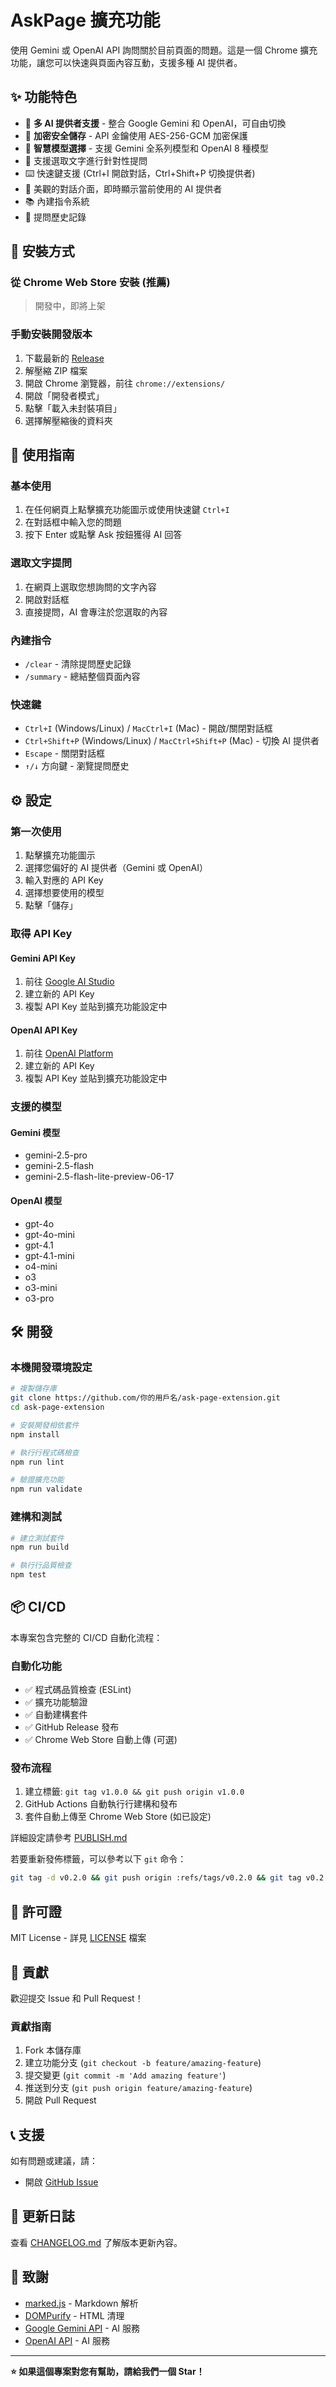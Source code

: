# AskPage 擴充功能

使用 Gemini 或 OpenAI API 詢問關於目前頁面的問題。這是一個 Chrome 擴充功能，讓您可以快速與頁面內容互動，支援多種 AI 提供者。

## ✨ 功能特色

- 🤖 **多 AI 提供者支援** - 整合 Google Gemini 和 OpenAI，可自由切換
- 🔐 **加密安全儲存** - API 金鑰使用 AES-256-GCM 加密保護
- 🎯 **智慧模型選擇** - 支援 Gemini 全系列模型和 OpenAI 8 種模型
- 📝 支援選取文字進行針對性提問
- ⌨️ 快速鍵支援 (Ctrl+I 開啟對話，Ctrl+Shift+P 切換提供者)
- 🎨 美觀的對話介面，即時顯示當前使用的 AI 提供者
- 📚 內建指令系統
- 💾 提問歷史記錄

## 🚀 安裝方式

### 從 Chrome Web Store 安裝 (推薦)
> 開發中，即將上架

### 手動安裝開發版本
1. 下載最新的 [Release](https://github.com/你的用戶名/ask-page-extension/releases)
2. 解壓縮 ZIP 檔案
3. 開啟 Chrome 瀏覽器，前往 `chrome://extensions/`
4. 開啟「開發者模式」
5. 點擊「載入未封裝項目」
6. 選擇解壓縮後的資料夾

## 📖 使用指南

### 基本使用
1. 在任何網頁上點擊擴充功能圖示或使用快速鍵 `Ctrl+I`
2. 在對話框中輸入您的問題
3. 按下 Enter 或點擊 Ask 按鈕獲得 AI 回答

### 選取文字提問
1. 在網頁上選取您想詢問的文字內容
2. 開啟對話框
3. 直接提問，AI 會專注於您選取的內容

### 內建指令
- `/clear` - 清除提問歷史記錄
- `/summary` - 總結整個頁面內容

### 快速鍵
- `Ctrl+I` (Windows/Linux) / `MacCtrl+I` (Mac) - 開啟/關閉對話框
- `Ctrl+Shift+P` (Windows/Linux) / `MacCtrl+Shift+P` (Mac) - 切換 AI 提供者
- `Escape` - 關閉對話框
- `↑/↓` 方向鍵 - 瀏覽提問歷史

## ⚙️ 設定

### 第一次使用
1. 點擊擴充功能圖示
2. 選擇您偏好的 AI 提供者（Gemini 或 OpenAI）
3. 輸入對應的 API Key
4. 選擇想要使用的模型
5. 點擊「儲存」

### 取得 API Key

#### Gemini API Key
1. 前往 [Google AI Studio](https://makersuite.google.com/app/apikey)
2. 建立新的 API Key
3. 複製 API Key 並貼到擴充功能設定中

#### OpenAI API Key
1. 前往 [OpenAI Platform](https://platform.openai.com/api-keys)
2. 建立新的 API Key
3. 複製 API Key 並貼到擴充功能設定中

### 支援的模型

#### Gemini 模型
- gemini-2.5-pro
- gemini-2.5-flash
- gemini-2.5-flash-lite-preview-06-17

#### OpenAI 模型
- gpt-4o
- gpt-4o-mini
- gpt-4.1
- gpt-4.1-mini
- o4-mini
- o3
- o3-mini
- o3-pro

## 🛠️ 開發

### 本機開發環境設定
```bash
# 複製儲存庫
git clone https://github.com/你的用戶名/ask-page-extension.git
cd ask-page-extension

# 安裝開發相依套件
npm install

# 執行行程式碼檢查
npm run lint

# 驗證擴充功能
npm run validate
```

### 建構和測試
```bash
# 建立測試套件
npm run build

# 執行行品質檢查
npm test
```

## 📦 CI/CD

本專案包含完整的 CI/CD 自動化流程：

### 自動化功能
- ✅ 程式碼品質檢查 (ESLint)
- ✅ 擴充功能驗證
- ✅ 自動建構套件
- ✅ GitHub Release 發布
- ✅ Chrome Web Store 自動上傳 (可選)

### 發布流程
1. 建立標籤: `git tag v1.0.0 && git push origin v1.0.0`
2. GitHub Actions 自動執行行建構和發布
3. 套件自動上傳至 Chrome Web Store (如已設定)

詳細設定請參考 [PUBLISH.md](./PUBLISH.md)

若要重新發佈標籤，可以參考以下 `git` 命令：

```sh
git tag -d v0.2.0 && git push origin :refs/tags/v0.2.0 && git tag v0.2.0 && git push origin v0.2.0
```

## 📄 許可證

MIT License - 詳見 [LICENSE](LICENSE) 檔案

## 🤝 貢獻

歡迎提交 Issue 和 Pull Request！

### 貢獻指南
1. Fork 本儲存庫
2. 建立功能分支 (`git checkout -b feature/amazing-feature`)
3. 提交變更 (`git commit -m 'Add amazing feature'`)
4. 推送到分支 (`git push origin feature/amazing-feature`)
5. 開啟 Pull Request

## 📞 支援

如有問題或建議，請：
- 開啟 [GitHub Issue](https://github.com/doggy8088/ask-page-extension/issues)

## 🔄 更新日誌

查看 [CHANGELOG.md](CHANGELOG.md) 了解版本更新內容。

## 🙏 致謝

- [marked.js](https://marked.js.org/) - Markdown 解析
- [DOMPurify](https://github.com/cure53/DOMPurify) - HTML 清理
- [Google Gemini API](https://ai.google.dev/) - AI 服務
- [OpenAI API](https://platform.openai.com/) - AI 服務

---

**⭐ 如果這個專案對您有幫助，請給我們一個 Star！**
